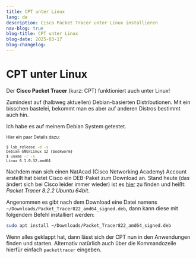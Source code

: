 ```yaml
---
title: CPT unter Linux
lang: de
description: Cisco Packet Tracer unter Linux installieren
nav-blog: true
blog-title: CPT unter Linux
blog-date: 2025-03-17
blog-changelog:
---
```


CPT unter Linux
===============

Der **Cisco Packet Tracer** (kurz: CPT) funktioniert auch unter Linux!

Zumindest auf (halbweg aktuellen) Debian-basierten Distributionen.
Mit ein bisschen bastelei, bekommt man es aber auf anderen Distros bestimmt auch hin.

Ich habe es auf meinem Debian System getestet.

<small>Hier ein paar Details dazu:
```sh
$ lsb_release -d -s
Debian GNU/Linux 12 (bookworm)
$ uname -r -s
Linux 6.1.0-32-amd64
```
</small>

Nachdem man sich einen NatAcad (Cisco Networking Academy) Account erstellt hat bietet Cisco ein DEB-Paket zum Download an.
Stand heute (das ändert sich bei Cisco leider immer wieder) ist es
[hier](https://www.netacad.com/resources/lab-downloads?courseLang=en-US) zu finden und heißt:
*Packet Tracer 8.2.2 Ubuntu 64bit*.

Angenommen es gibt nach dem Download eine Datei namens `~/Downloads/Packet_Tracer822_amd64_signed.deb`,
dann kann diese mit folgendem Befehl installiert werden:

```sh
sudo apt install ~/Downloads/Packet_Tracer822_amd64_signed.deb
```
Wenn alles geklappt hat, dann lässt sich der CPT nun in den Anwendungen finden und starten.
Alternativ natürlich auch über die Kommandozeile hierfür einfach `packettracer` eingeben.




